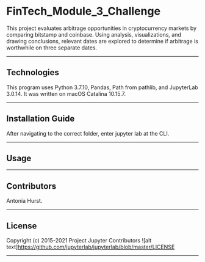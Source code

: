 # FinTech_Module_3_Challenge

This project evaluates arbitrage opportunities in cryptocurrency markets by comparing bitstamp and coinbase. Using analysis, visualizations, and drawing conclusions, relevant dates are explored to determine if arbitrage is worthwhile on three separate dates.

---

## Technologies

This program uses Python 3.7.10, Pandas, Path from pathlib, and JupyterLab 3.0.14. It was written on macOS Catalina 10.15.7.

---

## Installation Guide

After navigating to the correct folder, enter jupyter lab at the CLI.

---

## Usage



---

## Contributors

Antonia Hurst.

---

## License
Copyright (c) 2015-2021 Project Jupyter Contributors
![alt text]https://github.com/jupyterlab/jupyterlab/blob/master/LICENSE

---
